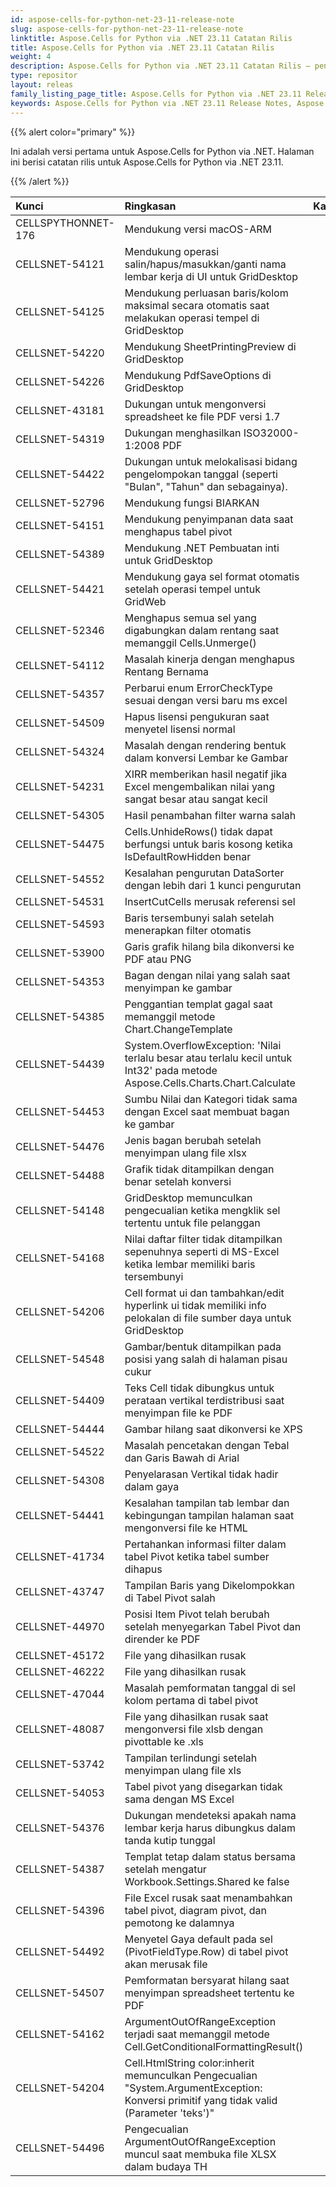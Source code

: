 ```yaml
---
id: aspose-cells-for-python-net-23-11-release-note
slug: aspose-cells-for-python-net-23-11-release-note
linktitle: Aspose.Cells for Python via .NET 23.11 Catatan Rilis
title: Aspose.Cells for Python via .NET 23.11 Catatan Rilis
weight: 4
description: Aspose.Cells for Python via .NET 23.11 Catatan Rilis – penyempurnaan terkini, fitur baru, dan perbaikan
type: repositor
layout: releas
family_listing_page_title: Aspose.Cells for Python via .NET 23.11 Release Note
keywords: Aspose.Cells for Python via .NET 23.11 Release Notes, Aspose.Cells for Python via .NET 23.11 updates and fixe
---
```

{{% alert color="primary" %}}

Ini adalah versi pertama untuk Aspose.Cells for Python via .NET.
Halaman ini berisi catatan rilis untuk Aspose.Cells for Python via .NET 23.11.

{{% /alert %}}

|**Kunci**|**Ringkasan**|**Kategori**|
| :- | :- | :- |
|CELLSPYTHONNET-176|Mendukung versi macOS-ARM|
|CELLSNET-54121|Mendukung operasi salin/hapus/masukkan/ganti nama lembar kerja di UI untuk GridDesktop|
|CELLSNET-54125|Mendukung perluasan baris/kolom maksimal secara otomatis saat melakukan operasi tempel di GridDesktop|
|CELLSNET-54220|Mendukung SheetPrintingPreview di GridDesktop|
|CELLSNET-54226|Mendukung PdfSaveOptions di GridDesktop|
|CELLSNET-43181|Dukungan untuk mengonversi spreadsheet ke file PDF versi 1.7|
|CELLSNET-54319|Dukungan menghasilkan ISO32000-1:2008 PDF|
|CELLSNET-54422|Dukungan untuk melokalisasi bidang pengelompokan tanggal (seperti "Bulan", "Tahun" dan sebagainya).|
|CELLSNET-52796|Mendukung fungsi BIARKAN|
|CELLSNET-54151|Mendukung penyimpanan data saat menghapus tabel pivot|
|CELLSNET-54389| Mendukung .NET Pembuatan inti untuk GridDesktop|
|CELLSNET-54421|Mendukung gaya sel format otomatis setelah operasi tempel untuk GridWeb|
|CELLSNET-52346|Menghapus semua sel yang digabungkan dalam rentang saat memanggil Cells.Unmerge()|
|CELLSNET-54112|Masalah kinerja dengan menghapus Rentang Bernama|
|CELLSNET-54357|Perbarui enum ErrorCheckType sesuai dengan versi baru ms excel|
|CELLSNET-54509|Hapus lisensi pengukuran saat menyetel lisensi normal|
|CELLSNET-54324|Masalah dengan rendering bentuk dalam konversi Lembar ke Gambar|
|CELLSNET-54231|XIRR memberikan hasil negatif jika Excel mengembalikan nilai yang sangat besar atau sangat kecil|
|CELLSNET-54305| Hasil penambahan filter warna salah|
|CELLSNET-54475|Cells.UnhideRows() tidak dapat berfungsi untuk baris kosong ketika IsDefaultRowHidden benar|
|CELLSNET-54552|Kesalahan pengurutan DataSorter dengan lebih dari 1 kunci pengurutan|
|CELLSNET-54531|InsertCutCells merusak referensi sel|
|CELLSNET-54593|Baris tersembunyi salah setelah menerapkan filter otomatis|
|CELLSNET-53900| Garis grafik hilang bila dikonversi ke PDF atau PNG|
|CELLSNET-54353|Bagan dengan nilai yang salah saat menyimpan ke gambar|
|CELLSNET-54385|Penggantian templat gagal saat memanggil metode Chart.ChangeTemplate|
|CELLSNET-54439| System.OverflowException: 'Nilai terlalu besar atau terlalu kecil untuk Int32' pada metode Aspose.Cells.Charts.Chart.Calculate|
|CELLSNET-54453|Sumbu Nilai dan Kategori tidak sama dengan Excel saat membuat bagan ke gambar|
|CELLSNET-54476|Jenis bagan berubah setelah menyimpan ulang file xlsx|
|CELLSNET-54488|Grafik tidak ditampilkan dengan benar setelah konversi|
|CELLSNET-54148| GridDesktop memunculkan pengecualian ketika mengklik sel tertentu untuk file pelanggan|
|CELLSNET-54168|Nilai daftar filter tidak ditampilkan sepenuhnya seperti di MS-Excel ketika lembar memiliki baris tersembunyi|
|CELLSNET-54206|Cell format ui dan tambahkan/edit hyperlink ui tidak memiliki info pelokalan di file sumber daya untuk GridDesktop|
|CELLSNET-54548|Gambar/bentuk ditampilkan pada posisi yang salah di halaman pisau cukur|
|CELLSNET-54409|Teks Cell tidak dibungkus untuk perataan vertikal terdistribusi saat menyimpan file ke PDF|
|CELLSNET-54444|Gambar hilang saat dikonversi ke XPS|
|CELLSNET-54522|Masalah pencetakan dengan Tebal dan Garis Bawah di Arial|
|CELLSNET-54308| Penyelarasan Vertikal tidak hadir dalam gaya|
|CELLSNET-54441|Kesalahan tampilan tab lembar dan kebingungan tampilan halaman saat mengonversi file ke HTML|
|CELLSNET-41734| Pertahankan informasi filter dalam tabel Pivot ketika tabel sumber dihapus|
|CELLSNET-43747| Tampilan Baris yang Dikelompokkan di Tabel Pivot salah|
|CELLSNET-44970|Posisi Item Pivot telah berubah setelah menyegarkan Tabel Pivot dan dirender ke PDF|
|CELLSNET-45172|File yang dihasilkan rusak|
|CELLSNET-46222|File yang dihasilkan rusak|
|CELLSNET-47044|Masalah pemformatan tanggal di sel kolom pertama di tabel pivot|
|CELLSNET-48087|File yang dihasilkan rusak saat mengonversi file xlsb dengan pivottable ke .xls|
|CELLSNET-53742|Tampilan terlindungi setelah menyimpan ulang file xls|
|CELLSNET-54053|Tabel pivot yang disegarkan tidak sama dengan MS Excel|
|CELLSNET-54376|Dukungan mendeteksi apakah nama lembar kerja harus dibungkus dalam tanda kutip tunggal|
|CELLSNET-54387|Templat tetap dalam status bersama setelah mengatur Workbook.Settings.Shared ke false|
|CELLSNET-54396|File Excel rusak saat menambahkan tabel pivot, diagram pivot, dan pemotong ke dalamnya|
|CELLSNET-54492|Menyetel Gaya default pada sel (PivotFieldType.Row) di tabel pivot akan merusak file|
|CELLSNET-54507|Pemformatan bersyarat hilang saat menyimpan spreadsheet tertentu ke PDF|
|CELLSNET-54162|ArgumentOutOfRangeException terjadi saat memanggil metode Cell.GetConditionalFormattingResult()|
|CELLSNET-54204|Cell.HtmlString color:inherit memunculkan Pengecualian "System.ArgumentException: Konversi primitif yang tidak valid (Parameter 'teks')"|
|CELLSNET-54496|Pengecualian ArgumentOutOfRangeException muncul saat membuka file XLSX dalam budaya TH|
